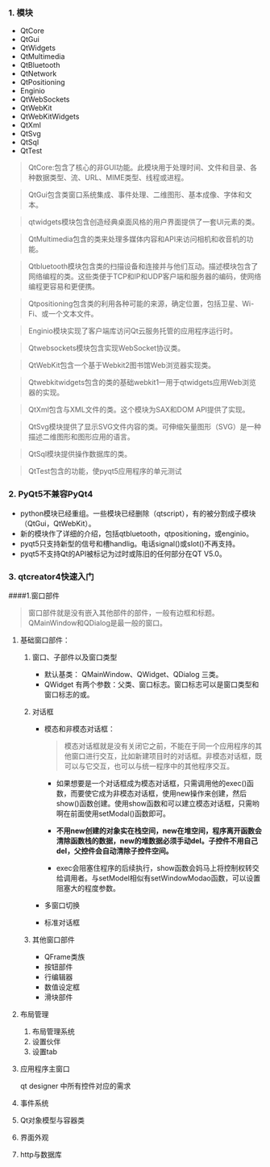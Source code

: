 ### 1. 模块
-	QtCore
-	QtGui
-	QtWidgets
-	QtMultimedia
-	QtBluetooth
-	QtNetwork
-	QtPositioning
-	Enginio
-	QtWebSockets
-	QtWebKit
-	QtWebKitWidgets
-	QtXml
-	QtSvg
-	QtSql
-	QtTest


>QtCore:包含了核心的非GUI功能。此模块用于处理时间、文件和目录、各种数据类型、流、URL、MIME类型、线程或进程。

>QtGui包含类窗口系统集成、事件处理、二维图形、基本成像、字体和文本。

>qtwidgets模块包含创造经典桌面风格的用户界面提供了一套UI元素的类。

>QtMultimedia包含的类来处理多媒体内容和API来访问相机和收音机的功能。

>Qtbluetooth模块包含类的扫描设备和连接并与他们互动。描述模块包含了网络编程的类。这些类便于TCP和IP和UDP客户端和服务器的编码，使网络编程更容易和更便携。

>Qtpositioning包含类的利用各种可能的来源，确定位置，包括卫星、Wi-Fi、或一个文本文件。

>Enginio模块实现了客户端库访问Qt云服务托管的应用程序运行时。

>Qtwebsockets模块包含实现WebSocket协议类。

>QtWebKit包含一个基于Webkit2图书馆Web浏览器实现类。

>Qtwebkitwidgets包含的类的基础webkit1一用于qtwidgets应用Web浏览器的实现。

>QtXml包含与XML文件的类。这个模块为SAX和DOM API提供了实现。

>QtSvg模块提供了显示SVG文件内容的类。可伸缩矢量图形（SVG）是一种描述二维图形和图形应用的语言。

>QtSql模块提供操作数据库的类。

>QtTest包含的功能，使pyqt5应用程序的单元测试

### 2. PyQt5不兼容PyQt4

- python模块已经重组。一些模块已经删除（qtscript），有的被分割成子模块（QtGui，QtWebKit）。
- 新的模块作了详细的介绍，包括qtbluetooth，qtpositioning，或enginio。
- pyqt5只支持新型的信号和槽handlig。电话signal()或slot()不再支持。
- pyqt5不支持Qt的API被标记为过时或陈旧的任何部分在QT V5.0。

### 3. qtcreator4快速入门

####1.窗口部件
>窗口部件就是没有嵌入其他部件的部件，一般有边框和标题。QMainWindow和QDialog是最一般的窗口。

1. 基础窗口部件：

	1. 窗口、子部件以及窗口类型

		- 默认基类： QMainWindow、QWidget、QDialog 三类。
		- QWidget 有两个参数：父类、窗口标志。窗口标志可以是窗口类型和窗口标志的或。

	2. 对话框
		- 模态和非模态对话框：
			> 模态对话框就是没有关闭它之前，不能在于同一个应用程序的其他窗口进行交互，比如新建项目时的对话框。非模态对话框，既可以与它交互，也可以与统一程序中的其他程序交互。
			
			- 如果想要是一个对话框成为模态对话框，只需调用他的exec()函数，而要使它成为非模态对话框，使用new操作来创建，然后show()函数创建。使用show函数和可以建立模态对话框，只需哟啊在前面使用setModal()函数即可。
				
			- **不用new创建的对象实在栈空间，new在堆空间，程序离开函数会清除函数栈的数据，new的堆数据必须手动del。子控件不用自己del，父控件会自动清除子控件空间。**

			- exec会阻塞住程序的后续执行，show函数会妈马上将控制权转交给调用者。与setModel相似有setWindowModao函数，可以设置阻塞大的程度参数。
			 

		- 多窗口切换
		
		- 标准对话框

	3. 其他窗口部件
		- QFrame类族
		- 按钮部件
		- 行编辑器
		- 数值设定框
		- 滑块部件

2. 布局管理
	1. 布局管理系统
	2. 设置伙伴
	3. 设置tab
	
3. 应用程序主窗口

	qt designer 中所有控件对应的需求
		

4. 事件系统

5. Qt对象模型与容器类

6. 界面外观

7. http与数据库